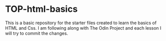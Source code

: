 # TOP-html-basics

This is a basic repository for the starter files created to learn the basics of HTML and Css.
I am following along with The Odin Project and each lesson I will try to commit the changes. 
